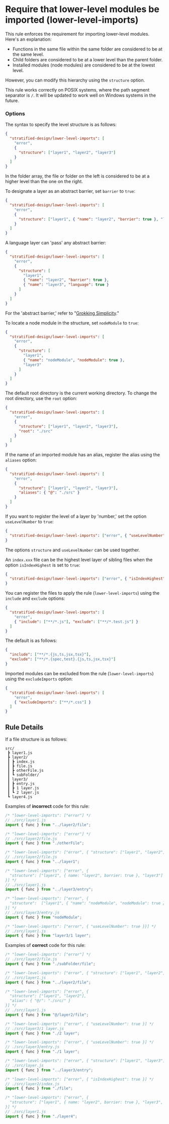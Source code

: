 # Require that lower-level modules be imported (lower-level-imports)

This rule enforces the requirement for importing lower-level modules. Here's an explanation:

- Functions in the same file within the same folder are considered to be at the same level.
- Child folders are considered to be at a lower level than the parent folder.
- Installed modules (node modules) are considered to be at the lowest level.

However, you can modify this hierarchy using the `structure` option.

This rule works correctly on POSIX systems, where the path segment separator is `/`. It will be updated to work well on Windows systems in the future.

### Options

The syntax to specify the level structure is as follows:

```json
{
  "stratified-design/lower-level-imports": [
    "error",
    {
      "structure": ["layer1", "layer2", "layer3"]
    }
  ]
}
```

In the folder array, the file or folder on the left is considered to be at a higher level than the one on the right.

To designate a layer as an abstract barrier, set `barrier` to `true`:

```json
{
  "stratified-design/lower-level-imports": [
    "error",
    {
      "structure": ["layer1", { "name": "layer2", "barrier": true }, "layer3"]
    }
  ]
}
```

A language layer can 'pass' any abstract barrier:

```json
{
  "stratified-design/lower-level-imports": [
    "error",
    {
      "structure": [
        "layer1",
        { "name": "layer2", "barrier": true },
        { "name": "layer3", "language": true }
      ]
    }
  ]
}
```

For the 'abstract barrier,' refer to "[Grokking Simplicity](https://grokkingsimplicity.com)."

To locate a node module in the structure, set `nodeModule` to `true`:

```json
{
  "stratified-design/lower-level-imports": [
    "error",
    {
      "structure": [
        "layer1",
        { "name": "nodeModule", "nodeModule": true },
        "layer3"
      ]
    }
  ]
}
```

The default root directory is the current working directory. To change the root directory, use the `root` option:

```json
{
  "stratified-design/lower-level-imports": [
    "error",
    {
      "structure": ["layer1", "layer2", "layer3"],
      "root": "./src"
    }
  ]
}
```

If the name of an imported module has an alias, register the alias using the `aliases` option:

```json
{
  "stratified-design/lower-level-imports": [
    "error",
    {
      "structure": ["layer1", "layer2", "layer3"],
      "aliases": { "@": "./src" }
    }
  ]
}
```

If you want to register the level of a layer by 'number,' set the option `useLevelNumber` to `true`:

```json
{
  "stratified-design/lower-level-imports": ["error", { "useLevelNumber": true }]
}
```

The options `structure` and `useLevelNumber` can be used together.

An `index.xxx` file can be the highest level layer of sibling files when the option `isIndexHighest` is set to `true`:

```json
{
  "stratified-design/lower-level-imports": ["error", { "isIndexHighest": true }]
}
```

You can register the files to apply the rule (`lower-level-imports`) using the `include` and `exclude` options:

```json
{
  "stratified-design/lower-level-imports": [
    "error",
    { "include": ["**/*.js"], "exclude": ["**/*.test.js"] }
  ]
}
```

The default is as follows:

```json
{
  "include": ["**/*.{js,ts,jsx,tsx}"],
  "exclude": ["**/*.{spec,test}.{js,ts,jsx,tsx}"]
}
```

Imported modules can be excluded from the rule (`lower-level-imports`) using the `excludeImports` option:

```json
{
  "stratified-design/lower-level-imports": [
    "error",
    { "excludeImports": ["**/*.css"] }
  ]
}
```

## Rule Details

If a file structure is as follows:

```
src/
 ┣ layer1.js
 ┣ layer2/
 ┃ ┣ index.js
 ┃ ┣ file.js
 ┃ ┣ otherFile.js
 ┃ ┗ subFolder/
 ┃ layer3/
 ┃ ┣ entry.js
 ┃ ┣ 1 layer.js
 ┃ ┗ 2 layer.js
 ┗ layer4.js
```

Examples of **incorrect** code for this rule:

```js
/* "lower-level-imports": ["error"] */
// ./src/layer1.js
import { func } from "../layer2/file";
```

```js
/* "lower-level-imports": ["error"] */
// ./src/layer2/file.js
import { func } from "./otherFile";
```

```js
/* "lower-level-imports": ["error", { "structure": ["layer1", "layer2"] }] */
// ./src/layer2/file.js
import { func } from "../layer1";
```

```js
/* "lower-level-imports": ["error", {
  "structure": ["layer1", { name: "layer2", barrier: true }, "layer3"]
}] */
// ./src/layer1.js
import { func } from "../layer3/entry";
```

```js
/* "lower-level-imports": ["error", {
  "structure":  ["layer1", { "name": "nodeModule", "nodeModule": true }, "layer3"],
}] */
// ./src/layer3/entry.js
import { func } from "nodeModule";
```

```js
/* "lower-level-imports": ["error", { "useLevelNumber": true }}] */
// ./src/layer1.js
import { func } from "layer3/1 layer";
```

Examples of **correct** code for this rule:

```js
/* "lower-level-imports": ["error"] */
// ./src/layer2/file.js
import { func } from "./subFolder/file";
```

```js
/* "lower-level-imports": ["error", { "structure": ["layer1", "layer2"] }] */
// ./src/layer1.js
import { func } from "../layer2/file";
```

```js
/* "lower-level-imports": ["error", {
  "structure": ["layer1", "layer2"],
  "alias": { "@/": "./src/" }
}] */
// ./src/layer1.js
import { func } from "@/layer2/file";
```

```js
/* "lower-level-imports": ["error", { "useLevelNumber": true }] */
// ./src/layer3/1 layer.js
import { func } from "./2 layer";
```

```js
/* "lower-level-imports": ["error", { "useLevelNumber": true }] */
// ./src/layer3/entry.js
import { func } from "./1 layer";
```

```js
/* "lower-level-imports": ["error", { "structure": ["layer1", "layer3"], "useLevelNumber": true }] */
// ./src/layer.js
import { func } from "../layer3/entry";
```

```js
/* "lower-level-imports": ["error", { "isIndexHighest": true }] */
// ./src/layer2/index.js
import { func } from "./file";
```

```js
/* "lower-level-imports": ["error", {
  "structure": ["layer1", { name: "layer2", barrier: true }, "layer3", { name: "layer4", language: true }]
}] */
// ./src/layer1.js
import { func } from "./layer4";
```
